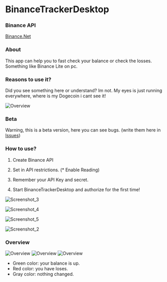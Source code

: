 # BinanceTrackerDesktop

### Binance API
[Binance.Net](https://github.com/JKorf/Binance.Net)

### About
This app can help you to fast check your balance or check the losses. Something like Binance Lite on pc.

### Reasons to use it?
Did you see something here or understand? Im not. My eyes is just running everywhere, where is my Dogecoin i cant see it!

![Overview](https://user-images.githubusercontent.com/65300126/131895236-d6efd236-da64-4eeb-ab6c-cf3a5b161d99.png)


### Beta
Warning, this is a beta version, here you can see bugs. (write them here in [Issues](https://github.com/z1net/BinanceTrackerDesktop/issues))

### How to use?
1. Create Binance API

2. Set in API restrictions. (* Enable Reading)

3. Remember your API Key and secret.

4. Start BinanceTrackerDesktop and authorize for the first time!

![Screenshot_3](https://user-images.githubusercontent.com/65300126/131249064-3e6831de-c1ec-462d-9e15-503c97df2df6.png)

![Screenshot_4](https://user-images.githubusercontent.com/65300126/131249068-1931e06c-dffd-40c4-bf00-eb13dae999ab.png)

![Screenshot_5](https://user-images.githubusercontent.com/65300126/131249072-adb1c68a-0adc-4dc0-b3d6-f3d9672471b2.png)

![Screenshot_2](https://user-images.githubusercontent.com/65300126/131249080-a179aec0-426a-435b-9070-9ba41fceaf34.png)


### Overview
![Overview](https://user-images.githubusercontent.com/65300126/131248850-a68a0db1-0e5f-4728-b7ac-15ab68bb277b.png)
![Overview](https://user-images.githubusercontent.com/65300126/131262991-34969db4-fa6b-44e5-9780-ba2313b39466.png)
![Overview](https://user-images.githubusercontent.com/65300126/131310595-ab8ec52c-8463-43c7-8e83-7c6d2dc094a8.png)
- Green color: your balance is up.
- Red color: you have loses.
- Gray color: nothing changed.
